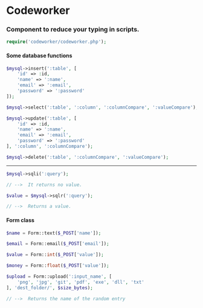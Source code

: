# Codeworker
### Component to reduce your typing in scripts.

```php
require('codeworker/codeworker.php');
````

#### Some database functions

```php
$mysql->insert(':table', [
    'id' => :id,
    'name' => ':name',
    'email' => ':email',
    'password' => ':password'
]);
````

```php
$mysql->select(':table', ':column', ':columnCompare', ':valueCompare');
````

```php
$mysql->update(':table', [
    'id' => :id,
    'name' => ':name',
    'email' => ':email',
    'password' => ':password'
], ':column', ':columnCompare');
````

```php
$mysql->delete(':table', ':columnCompare', ':valueCompare');
````
---
```php
$mysql->sqli(':query');

// -->  It returns no value.

$value = $mysql->sqlr(':query');

// -->  Returns a value.

````

#### Form class

```php
$name = Form::text($_POST['name']);
````

```php
$email = Form::email($_POST['email']);
````

```php
$value = Form::int($_POST['value']);
````

```php
$money = Form::float($_POST['value']);
````

```php
$upload = Form::upload(':input_name', [
    'png', 'jpg', 'git', 'pdf', 'exe', 'dll', 'txt'
], 'dest_folder/', $size_bytes);

// -->  Returns the name of the random entry
````
